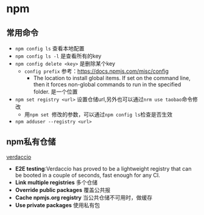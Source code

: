 # npm

## 常用命令
- `npm config ls` 查看本地配置
- `npm config ls -l` 是查看所有的key
- `npm config delete <key>` 是删除某个key
    + `config prefix` 参考：https://docs.npmjs.com/misc/config
        * The location to install global items. If set on the command line, then it forces non-global commands to run in the specified folder. 是一个位置
- `npm set registry <url>` 设置仓储url,另外也可以通过`nrm use taobao`命令修改
    + 用`npm set `修改的参数，可以通过`npm config ls`检查是否生效
- `npm adduser --registry <url>` 


## npm私有仓储
[verdaccio](https://www.npmjs.com/package/verdaccio)

- **E2E testing**:Verdaccio has proved to be a lightweight registry that can be booted in a couple of seconds, fast enough for any CI.
- **Link multiple registries** 多个仓储
- **Override public packages** 覆盖公共报
- **Cache npmjs.org registry** 当公共仓储不可用时，做缓存
- **Use private packages** 使用私有包